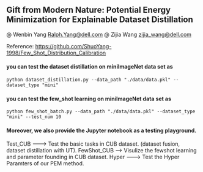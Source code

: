 ## Gift from Modern Nature: Potential Energy Minimization for Explainable Dataset Distillation

@ Wenbin Yang Ralph.Yang@dell.com
@ Zijia Wang zijia_wang@dell.com

Reference: https://github.com/ShuoYang-1998/Few_Shot_Distribution_Calibration

#### you can test the dataset distillation on miniImageNet data set as
```
python dataset_distillation.py --data_path "./data/data.pkl" --dataset_type "mini"
```

#### you can test the few_shot learning on miniImageNet data set as
```
python few_shot_batch.py --data_path "./data/data.pkl" --dataset_type "mini" --test_num 10
```

#### Moreover, we also provide the Jupyter notebook as a testing playground.

Test_CUB ---> Test the basic tasks in CUB dataset. (dataset fusion, dataset distillation with UT).
FewShot_CUB --> Visulize the fewshot learning and parameter founding in CUB dataset.
Hyper ---> Test the Hyper Paramters of our PEM method.
